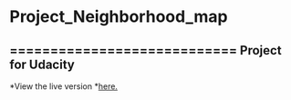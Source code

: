 # Project_Neighborhood_map
============================
Project for Udacity
----------------------------
*View the live version *[here.](http://aleksandra11.github.io/Project_Neighborhood_map/)

